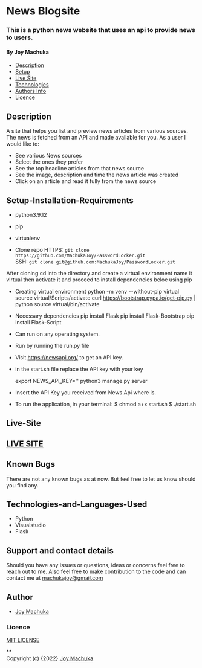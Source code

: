 # News Blogsite

### This is a python news website that uses an api to provide news to users.
#### By **Joy Machuka**

+ [Description](#Description)
+ [Setup](#Setup-Installation-Requirements)
+ [Live Site](#Live-Site)
+ [Technologies](#Technologies-and-Languages-Used)
+ [Authors Info](#Author)
+ [Licence](#Licence)

## Description

A site that helps you list and preview news articles from various sources. The news is fetched from an API and made available for you.
As a user I would like to:
* See various News sources
* Select the ones they prefer
* See the top headline articles from that news source
* See the image, description and time the news article was created
* Click on an article and read it fully from the news source


## Setup-Installation-Requirements
* python3.9.12
* pip
* virtualenv

* Clone repo
HTTPS: `git clone https://github.com/MachukaJoy/PasswordLocker.git`<br>
SSH: `git clone git@github.com:MachukaJoy/PasswordLocker.git`

After cloning cd into the directory and create a virtual environment name it virtual then activate it and proceed to install dependencies beloe using pip

* Creating virtual environment 
  python -m venv --without-pip virtual
  source virtual/Scripts/activate
  curl https://bootstrap.pypa.io/get-pip.py | python
  source virtual/bin/activate

* Necessary dependencies
pip install Flask
pip install Flask-Bootstrap
pip install Flask-Script
* Can run on any operating system.
* Run by running the run.py file<br>

* Visit https://newsapi.org/ to get an API key.
* in the start.sh file replace the API key with your key

  export NEWS_API_KEY='<Your-Api-Key>'
  python3 manage.py server
* Insert the API Key you received from News Api where <Your-Api-Key> is.

* To run the application, in your terminal:
  $ chmod a+x start.sh
  $ ./start.sh

## Live-Site
## [LIVE SITE](https://news-blogsite.herokuapp.com/)

## Known Bugs
There are not any known bugs as at now. But feel free to let us know should you find any.

## Technologies-and-Languages-Used
* Python
* Visualstudio
* Flask

## Support and contact details
Should you have any issues or questions, ideas or concerns feel free to reach out to me. Also feel free to make contribution to the code and can contact me at machukajoy@gmail.com
## Author

- [Joy Machuka](https://github.com/MachukaJoy)
### Licence
[MIT LICENSE](https://github.com/MachukaJoy/PasswordLocker/blob/main/LICENSE)<br>

** <br>
Copyright (c) {2022} [Joy Machuka ](https://github.com/MachukaJoy)
